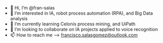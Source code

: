 - 👋 Hi, I’m @fran-salas
- 👀 I’m interested in IA, robot process automation (RPA), and Big Data analysis
- 🌱 I’m currently learning Celonis process mining, and UiPath
- 💞️ I’m looking to collaborate on IA projects applied to voice recognition
- 📫 How to reach me --> francisco.salasgomez@outlook.com
